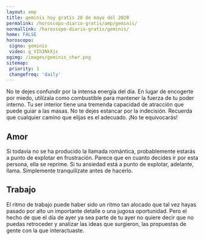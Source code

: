```yaml
---
layout: amp
title: geminis hoy gratis 20 de mayo del 2020 
permalink: /horoscopo-diario-gratis/amp/geminis/
normallink: /horoscopo-diario-gratis/geminis/
home: FALSE
horoscopo:
 signo: geminis
 video: g_VIh3NkXjc
ogimg: /images/geminis_char.png
sitemap:
 priority: 1
 changefreq: 'daily'
---
```



No te dejes confundir por la intensa energía del día. En lugar de encogerte por miedo, utilízala como combustible para mantener la fuerza de tu poder interno. Tu ser interior tiene una tremenda capacidad de atracción que puede guiar a las masas. No te dejes estancar por la indecisión. Recuerda que cualquier camino que elijas es el adecuado. ¡No te equivocarás!

## Amor

Si todavía no se ha producido la llamada romántica, probablemente estarás a punto de explotar en frustración. Parece que en cuanto decides ir por esta persona, ella se reprime. Si tu ansiedad está a punto de explotar, adelante, llama. Simplemente tranquilízate antes de hacerlo.

## Trabajo

El ritmo de trabajo puede haber sido un ritmo tan alocado que tal vez hayas pasado por alto un importante detalle o una jugosa oportunidad. Pero el hecho de que el día de ayer ya sea parte de tu ayer no quiere decir que no puedas retroceder y analizar las ideas que surgieron, las propuestas de gente con la que interactuaste.